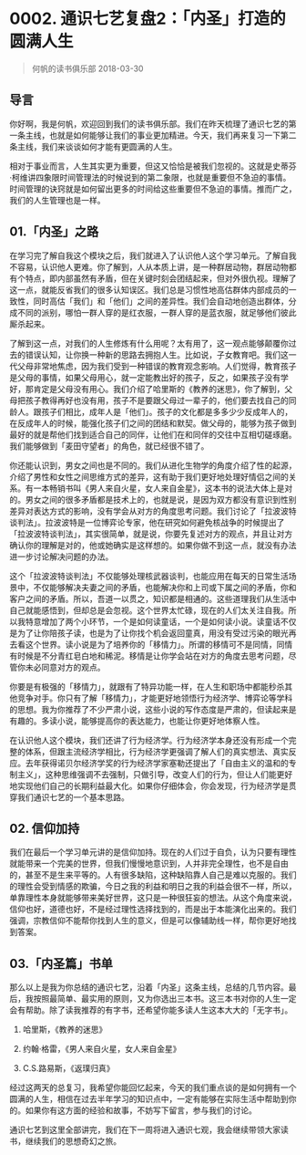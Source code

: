 # 0002. 通识七艺复盘2：「内圣」打造的圆满人生
> 何帆的读书俱乐部
2018-03-30

## 导言

你好啊，我是何帆，欢迎回到我们的读书俱乐部。我们在昨天梳理了通识七艺的第一条主线，也就是如何能够让我们的事业更加精进。今天，我们再来复习一下第二条主线，我们来谈谈如何才能有更圆满的人生。

相对于事业而言，人生其实更为重要，但这又恰恰是被我们忽视的。这就是史蒂芬·柯维讲四象限时间管理法的时候说到的第二象限，也就是重要但不急迫的事情。时间管理的诀窍就是如何留出更多的时间给这些重要但不急迫的事情。推而广之，我们的人生管理也是一样。

## 01.「内圣」之路

在学习完了解自我这个模块之后，我们就进入了认识他人这个学习单元。了解自我不容易，认识他人更难。你了解到，人从本质上讲，是一种群居动物，群居动物都有个特点，即内部虽然有矛盾，但在关键时刻会团结起来，但对外很仇视。理解了这一点，就能反省我们的很多认知误区。我们总是习惯性地高估群体内部成员的一致性，同时高估「我们」和「他们」之间的差异性。我们会自动地创造出群体，分成不同的派别，哪怕一群人穿的是红衣服，一群人穿的是蓝衣服，就足够他们彼此厮杀起来。

了解到这一点，对我们的人生修炼有什么用呢？太有用了，这一观点能够颠覆你过去的错误认知，让你换一种新的思路去拥抱人生。比如说，子女教育吧。我们这一代父母非常地焦虑，因为我们受到一种错误的教育观念影响。人们觉得，教育孩子是父母的事情，如果父母用心，就一定能教出好的孩子，反之，如果孩子没有学好，那肯定是父母没有用心。我们介绍了哈里斯的《教养的迷思》，你了解到，父母把孩子教得再好也没有用，孩子不是要跟父母过一辈子的，他们要去找自己的同龄人。跟孩子们相比，成年人是「他们」。孩子的文化都是多多少少反成年人的，在反成年人的时候，能强化孩子们之间的团结和默契。做父母的，能够为孩子做到最好的就是帮他们找到适合自己的同伴，让他们在和同伴的交往中互相切磋琢磨。我们能够做到「麦田守望者」的角色，就已经很不错了。

你还能认识到，男女之间也是不同的。我们从进化生物学的角度介绍了性的起源，介绍了男性和女性之间思维方式的差异，这有助于我们更好地处理好情侣之间的关系。有一本畅销书叫《男人来自火星，女人来自金星》，这本书的说法大体上是对的。男女之间的很多矛盾都是技术上的，也就是说，是因为双方都没有意识到性别差异对表达方式的影响，没有学会从对方的角度思考问题。我们讨论了「拉波波特谈判法」。拉波波特是一位博弈论专家，他在研究如何避免核战争的时候提出了「拉波波特谈判法」，其实很简单，就是说，你要先复述对方的观点，并且让对方确认你的理解是对的，他或她确实是这样想的。如果你做不到这一点，就没有办法进一步讨论解决问题的办法。

这个「拉波波特谈判法」不仅能够处理核武器谈判，也能应用在每天的日常生活场景中，不仅能够解决夫妻之间的矛盾，也能解决你和上司或下属之间的矛盾，你和客户之间的矛盾。所以，吾道一以贯之，知识都是相通的。这些道理我们从生活中自己就能感悟到，但却总是会忽视。这个世界太忙碌，现在的人们太关注自我。所以我特意增加了两个小环节，一个是如何读童话，一个是如何读小说。读童话不仅是为了让你陪孩子读，也是为了让你找个机会返回童真，用没有受过污染的眼光再去看这个世界。读小说是为了培养你的「移情力」。所谓的移情可不是同情，同情有时候是不分青红皂白地和稀泥。移情是让你学会站在对方的角度去思考问题，尽管你未必同意对方的观点。

你要是有极强的「移情力」，就跟有了特异功能一样，在人生和职场中都能秒杀其他竞争对手。你只有了解「移情力」，才能更好地领悟行为经济学、博弈论等学科的思想。我为你推荐了不少严肃小说，这些小说的写作态度是严肃的，但读起来是有趣的。多读小说，能够提高你的表达能力，也能让你更好地体察人性。

在认识他人这个模块，我们还讲了行为经济学。行为经济学本身还没有形成一个完整的体系，但跟主流经济学相比，行为经济学更强调了解人们的真实想法、真实反应。去年获得诺贝尔经济学奖的行为经济学家塞勒还提出了「自由主义的温和的专制主义」，这种思维强调不去强制，只做引导，改变人们的行为，但让人们能更好地实现他们自己的长期利益最大化。如果你仔细体会，你会发现，行为经济学是贯穿我们通识七艺的一个基本思路。

## 02. 信仰加持

我们在最后一个学习单元讲的是信仰加持。现在的人们过于自负，认为只要有理性就能带来一个完美的世界，但我们慢慢地意识到，人并非完全理性，也不是自由的，甚至不是生来平等的。人有很多缺陷，这种缺陷靠人自己是难以克服的。我们的理性会受到情感的欺骗，今日之我的利益和明日之我的利益会很不一样，所以，单靠理性本身就能够带来美好世界，这只是一种很狂妄的想法。从这个角度来说，信仰也好，道德也好，不是经过理性选择找到的，而是出于本能演化出来的。我们强调，宗教信仰不能帮你找到人生的意义，但是可以像辅助线一样，帮你更好地找到答案。

## 03.「内圣篇」书单

那么以上是我为你总结的通识七艺，沿着「内圣」这条主线，总结的几节内容。最后，我按照最简单、最实用的原则，又为你选出三本书。这三本书对你的人生一定会有帮助。除了读我推荐的有字书，还希望你能多读人生这本大大的「无字书」。

1. 哈里斯，《教养的迷思》

2. 约翰·格雷，《男人来自火星，女人来自金星》

3. C.S.路易斯，《返璞归真》

经过这两天的总复习，我希望你能回忆起来，今天的我们重点谈的是如何拥有一个圆满的人生，相信在过去半年学习的知识点中，一定有能够在实际生活中帮助到你的。如果你有这方面的经验和故事，不妨写下留言，参与我们的讨论。

通识七艺到这里全部讲完，我们在下一周将进入通识七观，我会继续带领大家读书，继续我们的思想奇幻之旅。

